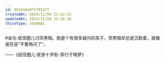 ```yaml
---
id: 8919a6a971f07a7f
createdAt: 2024/12/04 21:42:22
updatedAt: 2024/12/04 22:16:36
thinoType: JOURNAL
---
```

#金句 纸信圈儿讨厌黑暗。她是个有很多疑问的孩子，但黑暗却总是沉默着，就像是在说“不要再问了”。

——《纸信圈儿·夜游十字街-穿行于暗梦》